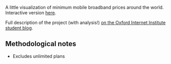 A little visualization of minimum mobile broadband prices around the world. Interactive version [here](http://hangler.net/mobile-broadband).

Full description of the project (with analysis!) [on the Oxford Internet Institute student blog](http://blogs.oii.ox.ac.uk/roughconsensus/2014/02/could-you-afford-facebook-messenger-in-cameroon-a-global-map-of-mobile-broadband-prices/).

Methodological notes
--------------------

* Excludes unlimited plans

